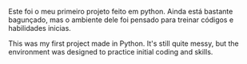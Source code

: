 Este foi o meu primeiro projeto feito em python. Ainda está bastante bagunçado, mas o ambiente dele foi pensado para treinar códigos e habilidades inicias.

This was my first project made in Python. It's still quite messy, but the environment was designed to practice initial coding and skills.
